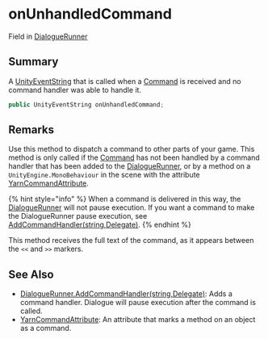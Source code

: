 # onUnhandledCommand

Field in [DialogueRunner](yarn.unity.dialoguerunner.md)

## Summary

A [UnityEventString](yarn.unity.unityeventstring.md) that is called when a [Command](yarn.command.md) is received and no command handler was able to handle it.

```csharp
public UnityEventString onUnhandledCommand;
```

## Remarks

Use this method to dispatch a command to other parts of your game. This method is only called if the [Command](yarn.command.md) has not been handled by a command handler that has been added to the [DialogueRunner](yarn.unity.dialoguerunner.md), or by a method on a `UnityEngine.MonoBehaviour` in the scene with the attribute [YarnCommandAttribute](yarn.unity.yarncommandattribute.md).

{% hint style="info" %}
When a command is delivered in this way, the [DialogueRunner](yarn.unity.dialoguerunner.md) will not pause execution. If you want a command to make the DialogueRunner pause execution, see [AddCommandHandler(string,Delegate)](yarn.unity.dialoguerunner.addcommandhandler-1.md).
{% endhint %}

This method receives the full text of the command, as it appears between the `<<` and `>>` markers.

## See Also

* [DialogueRunner.AddCommandHandler(string,Delegate)](yarn.unity.dialoguerunner.addcommandhandler-1.md): Adds a command handler. Dialogue will pause execution after the command is called.
* [YarnCommandAttribute](yarn.unity.yarncommandattribute.md): An attribute that marks a method on an object as a command.
